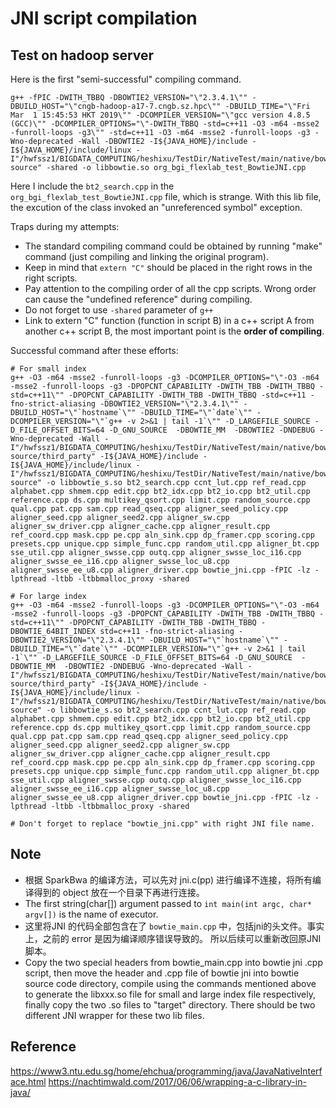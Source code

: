 # JNI script compilation

## Test on hadoop server

Here is the first "semi-successful" compiling command.

```shell
g++ -fPIC -DWITH_TBBQ -DBOWTIE2_VERSION="\"2.3.4.1\"" -DBUILD_HOST="\"cngb-hadoop-a17-7.cngb.sz.hpc\"" -DBUILD_TIME="\"Fri Mar  1 15:45:53 HKT 2019\"" -DCOMPILER_VERSION="\"gcc version 4.8.5 (GCC)\"" -DCOMPILER_OPTIONS="\"-DWITH_TBBQ -std=c++11 -O3 -m64 -msse2 -funroll-loops -g3\"" -std=c++11 -O3 -m64 -msse2 -funroll-loops -g3 -Wno-deprecated -Wall -DBOWTIE2 -I${JAVA_HOME}/include -I${JAVA_HOME}/include/linux -I"/hwfssz1/BIGDATA_COMPUTING/heshixu/TestDir/NativeTest/main/native/bowtie2-source" -shared -o libbowtie.so org_bgi_flexlab_test_BowtieJNI.cpp
```

Here I include the ```bt2_search.cpp``` in the ```org_bgi_flexlab_test_BowtieJNI.cpp``` file, which is strange. With this lib file, the excution of the class invoked an "unreferenced symbol" exception.

Traps during my attempts:

+ The standard compiling command could be obtained by running "make" command (just compiling and linking the original program).
+ Keep in mind that ```extern "C"``` should be placed in the right rows in the right scripts.
+ Pay attention to the compiling order of all the cpp scripts. Wrong order can cause the "undefined reference" during compiling.
+ Do not forget to use ```-shared``` parameter of ```g++```
+ Link to extern "C" function (function in script B) in a c++ script A from another c++ script B, the most important point is the **order of compiling**.

Successful command after these efforts:

```shell
# For small index
g++ -O3 -m64 -msse2 -funroll-loops -g3 -DCOMPILER_OPTIONS="\"-O3 -m64 -msse2 -funroll-loops -g3 -DPOPCNT_CAPABILITY -DWITH_TBB -DWITH_TBBQ -std=c++11\"" -DPOPCNT_CAPABILITY -DWITH_TBB -DWITH_TBBQ -std=c++11 -fno-strict-aliasing -DBOWTIE2_VERSION="\"2.3.4.1\"" -DBUILD_HOST="\"`hostname`\"" -DBUILD_TIME="\"`date`\"" -DCOMPILER_VERSION="\"`g++ -v 2>&1 | tail -1`\"" -D_LARGEFILE_SOURCE -D_FILE_OFFSET_BITS=64 -D_GNU_SOURCE  -DBOWTIE_MM  -DBOWTIE2 -DNDEBUG -Wno-deprecated -Wall -I"/hwfssz1/BIGDATA_COMPUTING/heshixu/TestDir/NativeTest/main/native/bowtie2-source/third_party" -I${JAVA_HOME}/include -I${JAVA_HOME}/include/linux -I"/hwfssz1/BIGDATA_COMPUTING/heshixu/TestDir/NativeTest/main/native/bowtie2-source" -o libbowtie_s.so bt2_search.cpp ccnt_lut.cpp ref_read.cpp alphabet.cpp shmem.cpp edit.cpp bt2_idx.cpp bt2_io.cpp bt2_util.cpp reference.cpp ds.cpp multikey_qsort.cpp limit.cpp random_source.cpp qual.cpp pat.cpp sam.cpp read_qseq.cpp aligner_seed_policy.cpp aligner_seed.cpp aligner_seed2.cpp aligner_sw.cpp aligner_sw_driver.cpp aligner_cache.cpp aligner_result.cpp ref_coord.cpp mask.cpp pe.cpp aln_sink.cpp dp_framer.cpp scoring.cpp presets.cpp unique.cpp simple_func.cpp random_util.cpp aligner_bt.cpp sse_util.cpp aligner_swsse.cpp outq.cpp aligner_swsse_loc_i16.cpp aligner_swsse_ee_i16.cpp aligner_swsse_loc_u8.cpp aligner_swsse_ee_u8.cpp aligner_driver.cpp bowtie_jni.cpp -fPIC -lz -lpthread -ltbb -ltbbmalloc_proxy -shared

# For large index
g++ -O3 -m64 -msse2 -funroll-loops -g3 -DCOMPILER_OPTIONS="\"-O3 -m64 -msse2 -funroll-loops -g3 -DPOPCNT_CAPABILITY -DWITH_TBB -DWITH_TBBQ -std=c++11\"" -DPOPCNT_CAPABILITY -DWITH_TBB -DWITH_TBBQ -DBOWTIE_64BIT_INDEX std=c++11 -fno-strict-aliasing -DBOWTIE2_VERSION="\"2.3.4.1\"" -DBUILD_HOST="\"`hostname`\"" -DBUILD_TIME="\"`date`\"" -DCOMPILER_VERSION="\"`g++ -v 2>&1 | tail -1`\"" -D_LARGEFILE_SOURCE -D_FILE_OFFSET_BITS=64 -D_GNU_SOURCE  -DBOWTIE_MM  -DBOWTIE2 -DNDEBUG -Wno-deprecated -Wall -I"/hwfssz1/BIGDATA_COMPUTING/heshixu/TestDir/NativeTest/main/native/bowtie2-source/third_party" -I${JAVA_HOME}/include -I${JAVA_HOME}/include/linux -I"/hwfssz1/BIGDATA_COMPUTING/heshixu/TestDir/NativeTest/main/native/bowtie2-source" -o libbowtie_s.so bt2_search.cpp ccnt_lut.cpp ref_read.cpp alphabet.cpp shmem.cpp edit.cpp bt2_idx.cpp bt2_io.cpp bt2_util.cpp reference.cpp ds.cpp multikey_qsort.cpp limit.cpp random_source.cpp qual.cpp pat.cpp sam.cpp read_qseq.cpp aligner_seed_policy.cpp aligner_seed.cpp aligner_seed2.cpp aligner_sw.cpp aligner_sw_driver.cpp aligner_cache.cpp aligner_result.cpp ref_coord.cpp mask.cpp pe.cpp aln_sink.cpp dp_framer.cpp scoring.cpp presets.cpp unique.cpp simple_func.cpp random_util.cpp aligner_bt.cpp sse_util.cpp aligner_swsse.cpp outq.cpp aligner_swsse_loc_i16.cpp aligner_swsse_ee_i16.cpp aligner_swsse_loc_u8.cpp aligner_swsse_ee_u8.cpp aligner_driver.cpp bowtie_jni.cpp -fPIC -lz -lpthread -ltbb -ltbbmalloc_proxy -shared

# Don't forget to replace "bowtie_jni.cpp" with right JNI file name.
```

## Note

+ 根据 SparkBwa 的编译方法，可以先对 jni.c(pp) 进行编译不连接，将所有编译得到的 object 放在一个目录下再进行连接。
+ The first string(char[]) argument passed to ``` int main(int argc, char* argv[]) ``` is the name of executor.
+ 这里将JNI 的代码全部包含在了 ```bowtie_main.cpp``` 中，包括jni的头文件。事实上，之前的 error 是因为编译顺序错误导致的。 所以后续可以重新改回原JNI脚本。
+ Copy the two special headers from bowtie_main.cpp into bowtie jni .cpp script, then move the header and .cpp file of bowtie jni into bowtie source code directory, compile using the commands mentioned above to generate the libxxx.so file for small and large index file respectively, finally copy the two .so files to "target" directory. There should be two different JNI wrapper for these two lib files.

## Reference

<https://www3.ntu.edu.sg/home/ehchua/programming/java/JavaNativeInterface.html>
<https://nachtimwald.com/2017/06/06/wrapping-a-c-library-in-java/>


